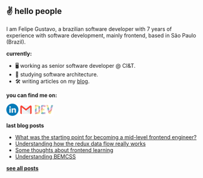 ## ✌️ hello people

I am Felipe Gustavo, a brazilian software developer with 7 years of experience with software development, mainly frontend, based in São Paulo (Brazil).

**currently:**

- 🖥 working as senior software developer @ CI&T.
- 📔 studying software architecture.
- 🛠 writing articles on my [blog](https://dev.to/felipegs).

**you can find me on:**

<a href="https://www.linkedin.com/in/felipegustavos/"><img src="images/linkedin.png" height="32px" title="Linkedin"></img></a>
<a href="mailto:felipegdas07@gmail.com"><img src="images/gmail.png" height="32px" title="Email"></img></a>
<a href="https://dev.to/felipegs"><img src="images/devto.png" height="32px" title="Blog"></img></a>

**last blog posts**

<!-- BLOG:START -->
- [What was the starting point for becoming a mid-level frontend engineer?](https://dev.to/felipegs/what-was-the-starting-point-to-become-a-mid-level-frontend-engineer-25gj)
- [Understanding how the redux data flow really works](https://dev.to/felipegs/redux-in-depth-under-the-hood-of-redux-data-flow-13he)
- [Some thoughts about frontend learning](https://dev.to/felipegs/some-thoughts-about-frontend-learning-21n2)
- [Understanding BEMCSS](https://dev.to/felipegs/entendendo-bemcss-5dc7)
<!-- BLOG:END -->

[**see all posts**](https://dev.to/felipegs)
